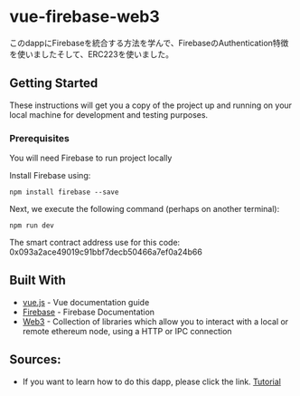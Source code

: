 # vue-firebase-web3
このdappにFirebaseを統合する方法を学んで、FirebaseのAuthentication特徴を使いましたそして、ERC223を使いました。

## Getting Started
These instructions will get you a copy of the project up and running on your local machine for development and testing purposes.

### Prerequisites
You will need Firebase to run project locally

Install Firebase using:

```
npm install firebase --save
```
Next, we execute the following command (perhaps on another terminal):

```
npm run dev
```

The smart contract address use for this code: 0x093a2ace49019c91bbf7decb50466a7ef0a24b66

## Built With
* [vue.js](https://vuejs.org/v2/guide/) - Vue documentation guide
* [Firebase](https://firebase.google.com/docs/) - Firebase Documentation
* [Web3](https://web3js.readthedocs.io/en/1.0/) - Collection of libraries which allow you to interact with a local or remote ethereum node, using a HTTP or IPC connection

## Sources:
* If you want to learn how to do this dapp, please click the link. [Tutorial](https://medium.com/@sebinatx/building-an-ethereum-firebase-user-profile-dapp-part-1-de57d808a3e6)
